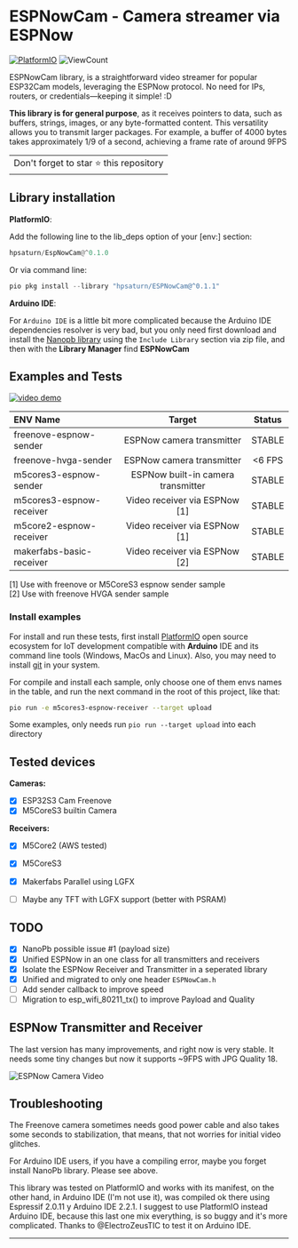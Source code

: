 # ESPNowCam - Camera streamer via ESPNow

[![PlatformIO](https://github.com/hpsaturn/esp32s3-cam/workflows/PlatformIO/badge.svg)](https://github.com/hpsaturn/esp32s3-cam/actions/) ![ViewCount](https://views.whatilearened.today/views/github/hpsaturn/esp32s3-cam.svg)  

ESPNowCam library, is a straightforward video streamer for popular ESP32Cam models, leveraging the ESPNow protocol. No need for IPs, routers, or credentials—keeping it simple! :D

**This library is for general purpose**, as it receives pointers to data, such as buffers, strings, images, or any byte-formatted content. This versatility allows you to transmit larger packages. For example, a buffer of 4000 bytes takes approximately 1/9 of a second, achieving a frame rate of around 9FPS

<table>
  <tr>
    <td>
      Don't forget to star ⭐ this repository
    </td>
  </tr>
</table>

## Library installation

**PlatformIO**:

Add the following line to the lib_deps option of your [env:] section:

```python
hpsaturn/EspNowCam@^0.1.0
```

Or via command line:  

```python
pio pkg install --library "hpsaturn/ESPNowCam@^0.1.1"
```

**Arduino IDE**:

For `Arduino IDE` is a little bit more complicated because the Arduino IDE dependencies resolver is very bad, but you only need first download and install the [Nanopb library](https://github.com/nanopb/nanopb/releases/tag/nanopb-0.4.8) using the `Include Library` section via zip file, and then with the **Library Manager** find **ESPNowCam**

## Examples and Tests

[![video demo](https://raw.githubusercontent.com/hpsaturn/esp32s3-cam/master/pictures/youtube.jpg)](https://youtu.be/zXIzP1TGlpA)

| ENV Name   |    Target      |  Status |
|:-----------------|:--------------:|:----------:|
| freenove-espnow-sender  | ESPNow camera transmitter | STABLE |
| freenove-hvga-sender  | ESPNow camera transmitter | <6 FPS |
| m5cores3-espnow-sender | ESPNow built-in camera transmitter | STABLE |
| m5cores3-espnow-receiver | Video receiver via ESPNow [1] | STABLE|
| m5core2-espnow-receiver | Video receiver via ESPNow [1] | STABLE |
| makerfabs-basic-receiver | Video receiver via ESPNow [2] | STABLE |  

[1] Use with freenove or M5CoreS3 espnow sender sample  
[2] Use with freenove HVGA sender sample

### Install examples

For install and run these tests, first install [PlatformIO](http://platformio.org/) open source ecosystem for IoT development compatible with **Arduino** IDE and its command line tools (Windows, MacOs and Linux). Also, you may need to install [git](http://git-scm.com/) in your system.

For compile and install each sample, only choose one of them envs names in the table, and run the next command in the root of this project, like that:

```bash
pio run -e m5cores3-espnow-receiver --target upload
```

Some examples, only needs run `pio run --target upload` into each directory

## Tested devices

**Cameras:**

- [x] ESP32S3 Cam Freenove
- [x] M5CoreS3 builtin Camera

**Receivers:**

- [x] M5Core2 (AWS tested)
- [x] M5CoreS3
- [x] Makerfabs Parallel using LGFX
- [ ] Maybe any TFT with LGFX support (better with PSRAM)


## TODO

- [x] NanoPb possible issue #1 (payload size)
- [x] Unified ESPNow in an one class for all transmitters and receivers
- [x] Isolate the ESPNow Receiver and Transmitter in a seperated library
- [x] Unified and migrated to only one header `ESPNowCam.h`
- [ ] Add sender callback to improve speed
- [ ] Migration to esp_wifi_80211_tx() to improve Payload and Quality

## ESPNow Transmitter and Receiver

The last version has many improvements, and right now is very stable. It needs some tiny changes but now it supports ~9FPS with JPG Quality 18.

![ESPNow Camera Video](https://raw.githubusercontent.com/hpsaturn/esp32s3-cam/master/pictures/espnow_video.gif)

## Troubleshooting

The Freenove camera sometimes needs good power cable and also takes some seconds to stabilization, that means, that not worries for initial video glitches.

For Arduino IDE users, if you have a compiling error, maybe you forget install NanoPb library. Please see above.

This library was tested on PlatformIO and works with its manifest, on the other hand, in Arduino IDE (I'm not use it), was compiled ok there using Espressif 2.0.11 y Arduino IDE 2.2.1. I suggest to use PlatformIO instead Arduino IDE, because this last one mix everything, is so buggy and it's more complicated. Thanks to @ElectroZeusTIC to test it on Arduino IDE. 

---
